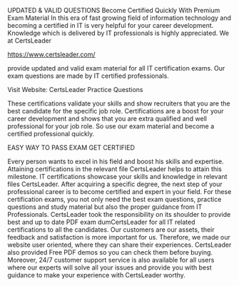 UPDATED & VALID QUESTIONS 
Become Certified Quickly With Premium Exam Material 
In this era of fast growing field of information technology and becoming a certified in IT is very helpful for your career development. Knowledge which is delivered by IT professionals is highly appreciated. We at CertsLeader 

https://www.certsleader.com/

provide updated and valid exam material for all IT certification exams. Our exam questions are made by IT certified professionals. 

Visit Website: CertsLeader Practice Questions 

These certifications validate your skills and show recruiters that you are the best candidate for  the specific job role. Certifications are a boost for your career development and shows that you  are extra qualified and well professional for your job role. So use our exam material and become  a certified professional quickly. 


EASY WAY TO PASS EXAM  GET CERTIFIED 

Every person wants to excel in his field and boost his skills and expertise. Attaining certifications  in the relevant file CertsLeader helps to attain this milestone. IT certifications showcase your skills and  knowledge in relevant files CertsLeader. After acquiring a specific degree, the next step of your  professional career is to become certified and expert in your field. For these certification exams,  you not only need the best exam questions, practice questions and study material but also the  proper guidance from IT Professionals. CertsLeader took the responsibility on its shoulder to  provide best and up to date PDF exam dumCertsLeader for all IT related certifications to all the  candidates. Our customers are our assets, their feedback and satisfaction is more important for  us. Therefore, we made our website user oriented, where they can share their experiences. CertsLeader  also provided Free PDF demos so you can check them before buying. Moreover, 24/7 customer 
support service is also available for all users where our experts will solve all your issues and  provide you with best guidance to make your experience with CertsLeader worthy.
